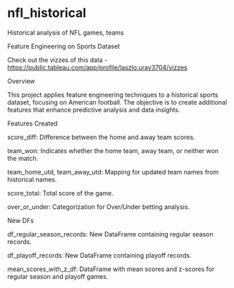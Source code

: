 # nfl_historical
Historical analysis of NFL games, teams

Feature Engineering on Sports Dataset

Check out the vizzes of this data - https://public.tableau.com/app/profile/laszlo.uray3704/vizzes

Overview

This project applies feature engineering techniques to a historical sports dataset, focusing on American football. The objective is to create additional features that enhance predictive analysis and data insights.

Features Created

score_diff: Difference between the home and away team scores.

team_won: Indicates whether the home team, away team, or neither won the match.

team_home_utd, team_away_utd: Mapping for updated team names from historical names.

score_total: Total score of the game.

over_or_under: Categorization for Over/Under betting analysis.

New DFs

df_regular_season_records: New DataFrame containing regular season records.

df_playoff_records: New DataFrame containing playoff records.

mean_scores_with_z_df: DataFrame with mean scores and z-scores for regular season and playoff games.

